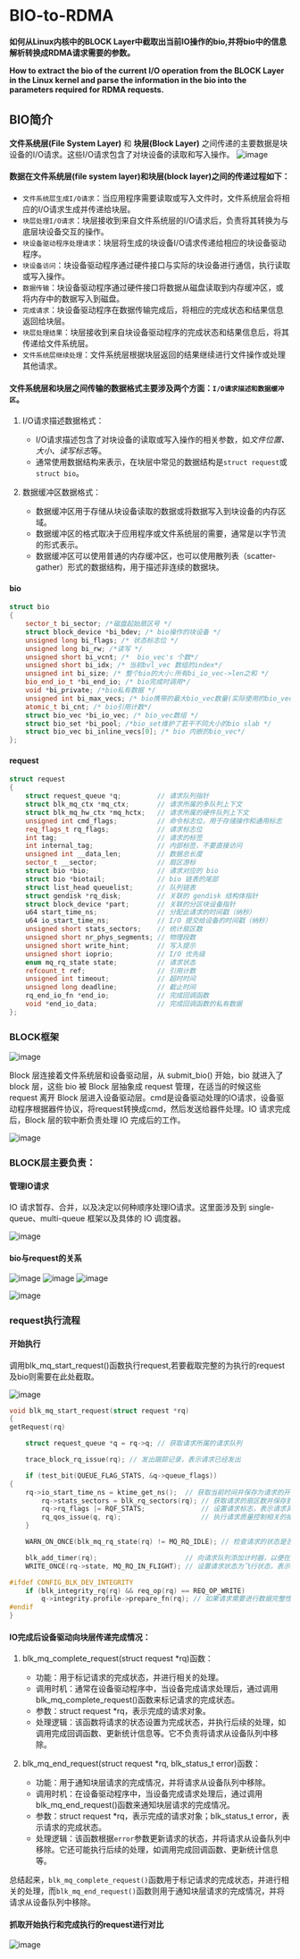 # BIO-to-RDMA
**如何从Linux内核中的BLOCK Layer中截取出当前IO操作的bio,并将bio中的信息解析转换成RDMA请求需要的参数。**

**How to extract the bio of the current I/O operation from the BLOCK Layer in the Linux kernel and parse the information in the bio into the parameters required for RDMA requests.**

## BIO简介
**文件系统层(File System Layer)** 和 **块层(Block Layer)** 之间传递的主要数据是块设备的I/O请求。这些I/O请求包含了对块设备的读取和写入操作。
![image](https://github.com/fusemen/BIO-to-RDMA/assets/122666739/6c166fca-3c50-4fd8-812b-a3f93702cffb)

#### 数据在文件系统层(file system layer)和块层(block layer)之间的传递过程如下：
-	`文件系统层生成I/O请求`：当应用程序需要读取或写入文件时，文件系统层会将相应的I/O请求生成并传递给块层。
-	`块层处理I/O请求`：块层接收到来自文件系统层的I/O请求后，负责将其转换为与底层块设备交互的操作。
- `块设备驱动程序处理请求`：块层将生成的块设备I/O请求传递给相应的块设备驱动程序。
-	`块设备访问`：块设备驱动程序通过硬件接口与实际的块设备进行通信，执行读取或写入操作。
-	`数据传输`：块设备驱动程序通过硬件接口将数据从磁盘读取到内存缓冲区，或将内存中的数据写入到磁盘。
-	`完成请求`：块设备驱动程序在数据传输完成后，将相应的完成状态和结果信息返回给块层。
-	`块层处理结果`：块层接收到来自块设备驱动程序的完成状态和结果信息后，将其传递给文件系统层。
-	`文件系统层继续处理`：文件系统层根据块层返回的结果继续进行文件操作或处理其他请求。

#### 文件系统层和块层之间传输的数据格式主要涉及两个方面：`I/O请求描述和数据缓冲区`。
1. I/O请求描述数据格式：
   - I/O请求描述包含了对块设备的读取或写入操作的相关参数，如*文件位置、大小、读写标志*等。
   - 通常使用数据结构来表示，在块层中常见的数据结构是`struct request`或`struct bio`。

2. 数据缓冲区数据格式：
   - 数据缓冲区用于存储从块设备读取的数据或将数据写入到块设备的内存区域。
   - 数据缓冲区的格式取决于应用程序或文件系统层的需要，通常是以字节流的形式表示。
   - 数据缓冲区可以使用普通的内存缓冲区，也可以使用散列表（scatter-gather）形式的数据结构，用于描述非连续的数据块。

#### bio
```cpp
struct bio
{
    sector_t bi_sector; /*磁盘起始扇区号 */
    struct block_device *bi_bdev; /* bio操作的块设备 */
    unsigned long bi_flags; /* 状态标志位 */
    unsigned long bi_rw; /*读写 */
    unsigned short bi_vcnt; /*  bio_vec's 个数*/
    unsigned short bi_idx; /* 当前bvl_vec 数组的index*/
    unsigned int bi_size; /* 整个bio的大小:所有bi_io_vec->len之和 */
    bio_end_io_t *bi_end_io; /* bio完成时调用*/
    void *bi_private; /*bio私有数据 */
    unsigned int bi_max_vecs; /* bio携带的最大bio_vec数量(实际使用的bio_vec由bi_vcnt表示) */
    atomic_t bi_cnt; /* bio引用计数*/
    struct bio_vec *bi_io_vec; /* bio_vec数组 */
    struct bio_set *bi_pool; /*bio_set维护了若干不同大小的bio slab */
    struct bio_vec bi_inline_vecs[0]; /* bio 内嵌的bio_vec*/
};
```

#### request
```cpp
struct request
{
    struct request_queue *q;         // 请求队列指针
    struct blk_mq_ctx *mq_ctx;       // 请求所属的多队列上下文
    struct blk_mq_hw_ctx *mq_hctx;   // 请求所属的硬件队列上下文
    unsigned int cmd_flags;          // 命令标志位，用于存储操作和通用标志
    req_flags_t rq_flags;            // 请求标志位
    int tag;                         // 请求的标签
    int internal_tag;                // 内部标签，不要直接访问
    unsigned int __data_len;         // 数据总长度
    sector_t __sector;               // 扇区游标
    struct bio *bio;                 // 请求对应的 bio
    struct bio *biotail;             // bio 链表的尾部
    struct list_head queuelist;      // 队列链表
    struct gendisk *rq_disk;         // 关联的 gendisk 结构体指针
    struct block_device *part;       // 关联的分区块设备指针
    u64 start_time_ns;               // 分配此请求的时间戳（纳秒）
    u64 io_start_time_ns;            // I/O 提交给设备的时间戳（纳秒）
    unsigned short stats_sectors;    // 统计扇区数
    unsigned short nr_phys_segments; // 物理段数
    unsigned short write_hint;       // 写入提示
    unsigned short ioprio;           // I/O 优先级
    enum mq_rq_state state;          // 请求状态
    refcount_t ref;                  // 引用计数
    unsigned int timeout;            // 超时时间
    unsigned long deadline;          // 截止时间
    rq_end_io_fn *end_io;            // 完成回调函数
    void *end_io_data;               // 完成回调函数的私有数据
};
```

### BLOCK框架
![image](https://github.com/fusemen/BIO-to-RDMA/assets/122666739/58bf8b19-e05c-4380-9726-85e3212a6a75)

Block 层连接着文件系统层和设备驱动层，从 submit_bio() 开始，bio 就进入了 block 层，这些 bio 被 Block 层抽象成 request 管理，在适当的时候这些 request 离开 Block 层进入设备驱动层。cmd是设备驱动处理的IO请求，设备驱动程序根据器件协议，将request转换成cmd，然后发送给器件处理。IO 请求完成后，Block 层的软中断负责处理 IO 完成后的工作。

![image](https://github.com/fusemen/BIO-to-RDMA/assets/122666739/e1c9bdb0-54a5-475c-ac2b-088fc9f52b36)

### BLOCK层主要负责：
#### 管理IO请求

IO 请求暂存、合并，以及决定以何种顺序处理IO请求。这里面涉及到 single-queue、multi-queue 框架以及具体的 IO 调度器。

![image](https://github.com/fusemen/BIO-to-RDMA/assets/122666739/ef3c311f-5b97-459d-8c14-aeb0c59fe3ee)

#### bio与request的关系

![image](https://github.com/fusemen/BIO-to-RDMA/assets/122666739/8b3dea74-2a8a-4303-8a5a-43a6c3d42f50)
![image](https://github.com/fusemen/BIO-to-RDMA/assets/122666739/a64b667a-ba22-4208-9279-a693e314933e)
![image](https://github.com/fusemen/BIO-to-RDMA/assets/122666739/9017e88f-d324-47af-b84b-30630b413519)

![image](https://github.com/lus-oa/BIO-to-RDMA/assets/122666739/97b25c93-1868-4f37-84ef-39cc1beeb010)

### request执行流程

#### 开始执行
调用blk_mq_start_request()函数执行request,若要截取完整的为执行的request及bio则需要在此处截取。

![image](https://github.com/fusemen/BIO-to-RDMA/assets/122666739/86ac06d0-cf2d-4090-a7b5-6a118a578d80)


```cpp
void blk_mq_start_request(struct request *rq)
{
getRequest(rq)

    struct request_queue *q = rq->q; // 获取请求所属的请求队列

    trace_block_rq_issue(rq); // 发出跟踪记录，表示请求已经发出

    if (test_bit(QUEUE_FLAG_STATS, &q->queue_flags))
{
    rq->io_start_time_ns = ktime_get_ns();  // 获取当前时间并保存为请求的开始时间
        rq->stats_sectors = blk_rq_sectors(rq); // 获取请求的扇区数并保存到统计数据中
        rq->rq_flags |= RQF_STATS;              // 设置请求标志，表示请求具有统计数据
        rq_qos_issue(q, rq);                    // 执行请求质量控制相关的操作
    }

    WARN_ON_ONCE(blk_mq_rq_state(rq) != MQ_RQ_IDLE); // 检查请求的状态是否为空闲状态，如果不是则发出警告

    blk_add_timer(rq);                      // 向请求队列添加计时器，以便在超时时处理请求
    WRITE_ONCE(rq->state, MQ_RQ_IN_FLIGHT); // 设置请求状态为飞行状态，表示请求已经开始执行

#ifdef CONFIG_BLK_DEV_INTEGRITY
    if (blk_integrity_rq(rq) && req_op(rq) == REQ_OP_WRITE)
        q->integrity.profile->prepare_fn(rq); // 如果请求需要进行数据完整性检查，并且操作为写操作，则执行相应的数据准备操作
#endif
}
```

#### IO完成后设备驱动向块层传递完成情况：

1. blk_mq_complete_request(struct request *rq)函数：
   - 功能：用于标记请求的完成状态，并进行相关的处理。
   - 调用时机：通常在设备驱动程序中，当设备完成请求处理后，通过调用blk_mq_complete_request()函数来标记请求的完成状态。
   - 参数：struct request *rq，表示完成的请求对象。
   - 处理逻辑：该函数将请求的状态设置为完成状态，并执行后续的处理，如调用完成回调函数、更新统计信息等。它不负责将请求从设备队列中移除。

2. blk_mq_end_request(struct request *rq, blk_status_t error)函数：
   - 功能：用于通知块层请求的完成情况，并将请求从设备队列中移除。
   - 调用时机：在设备驱动程序中，当设备完成请求处理后，通过调用blk_mq_end_request()函数来通知块层请求的完成情况。
   - 参数：struct request *rq，表示完成的请求对象；blk_status_t error，表示请求的完成状态。
   - 处理逻辑：该函数根据`error`参数更新请求的状态，并将请求从设备队列中移除。它还可能执行后续的处理，如调用完成回调函数、更新统计信息等。

总结起来，`blk_mq_complete_request()`函数用于标记请求的完成状态，并进行相关的处理，而`blk_mq_end_request()`函数则用于通知块层请求的完成情况，并将请求从设备队列中移除。

#### 抓取开始执行和完成执行的request进行对比

![image](https://github.com/fusemen/BIO-to-RDMA/assets/122666739/741412a7-d9ce-4824-954e-29267cc373e8)






